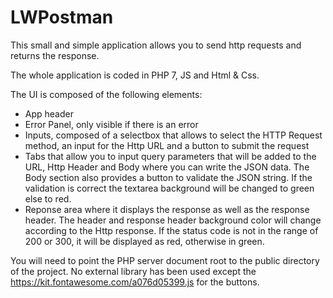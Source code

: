 # LWPostman

This small and simple application allows you to send http requests and returns the response.

The whole application is coded in PHP 7, JS and Html & Css.

The UI is composed of the following elements:

- App header
- Error Panel, only visible if there is an error
- Inputs, composed of a selectbox that allows to select the HTTP Request method, an input for the Http URL and a button to submit the request
- Tabs that allow you to input query parameters that will be added to the URL, Http Header and Body where you can write the JSON data. The Body section also provides a button to validate the JSON string. If the validation is correct the textarea background will be changed to green else to red. 
- Reponse area where it displays the response as well as the response header. The header and response header background color will change according to the Http response. If the status code is not in the range of 200 or 300, it will be displayed as red, otherwise in green.

You will need to point the PHP server document root to the public directory of the project.
No external library has been used except the https://kit.fontawesome.com/a076d05399.js for the buttons.
